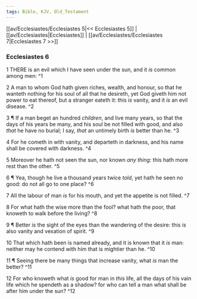 ```yaml
---
tags: Bible, KJV, Old_Testament
---
```


[[av/Ecclesiastes/Ecclesiastes 5|<< Ecclesiastes 5]] | [[av/Ecclesiastes|Ecclesiastes]] | [[av/Ecclesiastes/Ecclesiastes 7|Ecclesiastes 7 >>]]

### Ecclesiastes 6

1 THERE is an evil which I have seen under the sun, and it _is_ common among men: ^1

2 A man to whom God hath given riches, wealth, and honour, so that he wanteth nothing for his soul of all that he desireth, yet God giveth him not power to eat thereof, but a stranger eateth it: this _is_ vanity, and it _is_ an evil disease. ^2

3 ¶ If a man beget an hundred _children_, and live many years, so that the days of his years be many, and his soul be not filled with good, and also _that_ he have no burial; I say, _that_ an untimely birth _is_ better than he. ^3

4 For he cometh in with vanity, and departeth in darkness, and his name shall be covered with darkness. ^4

5 Moreover he hath not seen the sun, nor known _any_ _thing:_ this hath more rest than the other. ^5

6 ¶ Yea, though he live a thousand years twice _told_, yet hath he seen no good: do not all go to one place? ^6

7 All the labour of man _is_ for his mouth, and yet the appetite is not filled. ^7

8 For what hath the wise more than the fool? what hath the poor, that knoweth to walk before the living? ^8

9 ¶ Better _is_ the sight of the eyes than the wandering of the desire: this _is_ also vanity and vexation of spirit. ^9

10 That which hath been is named already, and it is known that it _is_ man: neither may he contend with him that is mightier than he. ^10

11 ¶ Seeing there be many things that increase vanity, what _is_ man the better? ^11

12 For who knoweth what _is_ good for man in _this_ life, all the days of his vain life which he spendeth as a shadow? for who can tell a man what shall be after him under the sun? ^12
